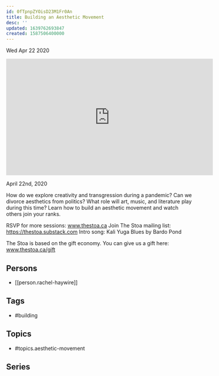 ```yaml
---
id: 0fTpnpZYOisD23M1Fr0An
title: Building an Aesthetic Movement
desc: ''
updated: 1639762693847
created: 1587506400000
---
```





Wed Apr 22 2020

<iframe width="560" height="315" src="https://www.youtube.com/embed/Tr7Oa1Vojys" title="Building an Aesthetic Movement w/ Rachel Haywire" frameborder="0" allow="accelerometer; autoplay; clipboard-write; encrypted-media; gyroscope; picture-in-picture" allowfullscreen ></iframe>

April 22nd, 2020

How do we explore creativity and transgression during a pandemic? Can we divorce aesthetics from politics? What role will art, music, and literature play during this time? Learn how to build an aesthetic movement and watch others join your ranks.

RSVP for more sessions: www.thestoa.ca
Join The Stoa mailing list: https://thestoa.substack.com
Intro song: Kali Yuga Blues by Bardo Pond

The Stoa is based on the gift economy. You can give us a gift here: www.thestoa.ca/gift

## Persons

- [[person.rachel-haywire]]

## Tags

- #building

## Topics

- #topics.aesthetic-movement

## Series



